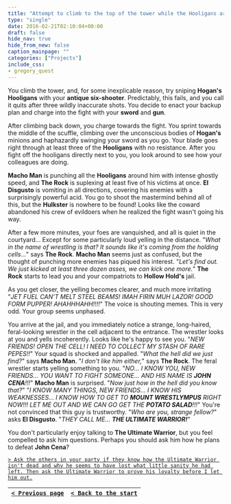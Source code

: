 ```yaml
---
title: "Attempt to climb to the top of the tower while the Hooligans are distracted and use it as a vantage point to snipe them. If that doesn't work, charge in with the sword and gun at the same time."
type: "single"
date: 2016-02-21T02:10:04+00:00
draft: false
hide_nav: true
hide_from_new: false
caption_mainpage: ""
categories: ["Projects"]
include_css:
- gregory_quest
---
```


You climb the tower, and, for some inexplicable reason, try sniping **Hogan's Hooligans** with your **antique six-shooter**. Predictably, this fails, and you call it quits after three wildly inaccurate shots. You decide to enact your backup plan and charge into the fight with your **sword** and **gun**.

After climbing back down, you charge towards the fight. You sprint towards the middle of the scuffle, climbing over the unconscious bodies of **Hogan's** minions and haphazardly swinging your sword as you go. Your blade goes right through at least three of the **Hooligans** with no resistance. After you fight off the hooligans directly next to you, you look around to see how your colleagues are doing. 

**Macho Man** is punching all the **Hooligans** around him with intense ghostly speed, and **The Rock** is suplexing at least five of his victims at once. **El Disgusto** is vomiting in all directions, covering his enemies with a surprisingly powerful acid. You go to shoot the mastermind behind all of this, but the **Hulkster** is nowhere to be found! Looks like the coward abandoned his crew of evildoers when he realized the fight wasn't going his way.

After a few more minutes, your foes are vanquished, and all is quiet in the courtyard... Except for some particularly loud yelling in the distance. "*What in the name of wrestling is that? It sounds like it's coming from the holding cells...*" says **The Rock**. **Macho Man** seems just as confused, but the thought of punching more enemies has piqued his interest. "*Let's find out. We just kicked at least three dozen asses, we can kick one more.*" **The Rock** starts to lead you and your compatriots to **Hollow Hold's** jail.

As you get closer, the yelling becomes clearer, and much more irritating "*JET FUEL CAN'T MELT STEEL BEAMS! IMAH FIRIN MUH LAZOR! GOOD FORM PUPPER! AHAHHHAHH!!!!*" The voice is shouting memes. This is very odd. Your group seems unphased.

You arrive at the jail, and you immediately notice a strange, long-haired, feral-looking wrestler in the cell adjacent to the entrance. The wrestler looks at you and yells incoherently. Looks like he's happy to see you. "*NEW FRIENDS! OPEN THE CELL! I NEED TO COLLECT MY STASH OF RARE PEPES!!*" Your squad is shocked and appalled. "*What the hell did we just find?*" says **Macho Man**. "*I don't like him either,*" says **The Rock**. The feral wrestler starts yelling something to you. "*NO... I KNOW YOU, NEW FRIENDS... YOU WANT TO FIGHT SOMEONE... AND HIS NAME IS **JOHN CENA**!!!*" **Macho Man** is surprised. "*Now just how in the hell did you know that?*" "*I KNOW MANY THINGS, NEW FRIENDS... I KNOW HIS WEAKNESSES... I KNOW HOW TO GET TO **MOUNT WRESTLYMPUS** RIGHT NOW!!! LET ME OUT AND WE CAN GO GET THE **POTATO SALAD**!!!*" You're not convinced that this guy is trustworthy. "*Who are you, strange fellow?*" asks **El Disgusto**. "*THEY CALL ME... **THE ULTIMATE WARRIOR!***"

You don't particularly enjoy talking to **The Ultimate Warrior**, but you feel compelled to ask him questions. Perhaps you should ask him how he plans to defeat **John Cena**?

[``> Ask the others in your party if they know how the Ultimate Warrior isn't dead and why he seems to have lost what little sanity he had left. Then ask the Ultimate Warrior to prove his loyalty before I let him out.``](../24)

|[``< Previous page``](../22)|[``< Back to the start``](../)|
|---|---|